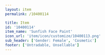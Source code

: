 ```yaml
---
layout: item
permalink: /10400114

title: Item
id: '10400114'
item_name: 'Sunfish Face Paint'
icon_url: 'item/icon/customize/10400113.png'
sub_header: ['Gender: Female', 'Cosmetic']
footer: ['Untradable, Unsellable']
---
```

